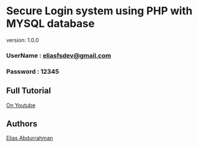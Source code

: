 # Secure Login system using PHP with MYSQL database

version: 1.0.0

### UserName : eliasfsdev@gmail.com

### Password : 12345

## Full Tutorial

[On Youtube](https://youtu.be/TytaDtwnj0o)

## Authors

[Elias Abdurrahman](https://github.com/codingWithElias)
